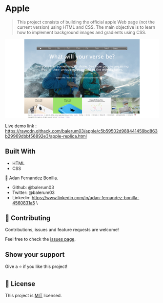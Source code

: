 # Apple

> This project consists of building the official apple Web page (not the current version) using HTML and CSS. The main objective is to learn how to implement background images and gradients using CSS.

![screenshot](images\screen-shot.png)

Live demo link : https://rawcdn.githack.com/balerum03/apple/c5b59502d988441459bd863b29969dbbf56892e3/apple-replica.html

## Built With

- HTML
- CSS

👤 Adan Fernandez Bonilla.

- Github: @balerum03
- Twitter: @balerum03
- Linkedin: https://www.linkedin.com/in/adan-fernandez-bonilla-4560831a5                                          \

## 🤝 Contributing

Contributions, issues and feature requests are welcome!

Feel free to check the [issues page](https://github.com/balerum03/apple/issues).

## Show your support

Give a ⭐️ if you like this project!

## 📝 License

This project is [MIT](lic.url) licensed.
